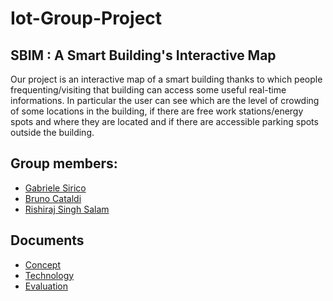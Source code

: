 # Iot-Group-Project
## **SBIM** : A Smart Building's Interactive Map
Our project is an interactive map of a smart building thanks to which people frequenting/visiting that building can access some useful real-time informations. In particular the user can see which are the level of crowding of some locations in the building, if there are free work stations/energy spots and where they are located and if there are accessible parking spots outside the building.

## Group members:
- [Gabriele Sirico](https://www.linkedin.com/in/giuseppe-gabriele-sirico-7aab03234/)
- [Bruno Cataldi](https://www.linkedin.com/in/bruno-cataldi-2a2981197)
- [Rishiraj Singh Salam]()

## Documents
- [Concept](Concept/Concept.md)
- [Technology](Technology/Technology.md)
- [Evaluation](Evaluation.md)

